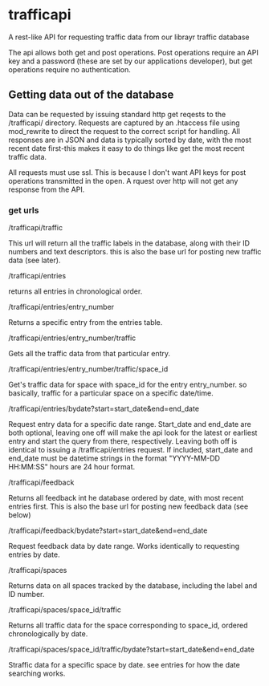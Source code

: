 # trafficapi
A rest-like API for requesting traffic data from our librayr traffic database

The api allows both get and post operations. Post operations require an API key and a password (these are set by our applications developer), but get operations require no authentication.

## Getting data out of the database

Data can be requested by issuing standard http get reqests to the /trafficapi/ directory.  Requests are captured by an .htaccess file using mod_rewrite to direct the request to the correct script for handling.  All responses are in JSON and data is typically sorted by date, with the most recent date first-this makes it easy to do things like get the most recent traffic data.

All requests must use ssl.  This is because I don't want API keys for post operations transmitted in the open.  A rquest over http will not get any response from the API.

### get urls

/trafficapi/traffic

This url will return all the traffic labels in the database, along with their ID numbers and text descriptors.  this is also the base url for posting new traffic data (see later).

/trafficapi/entries

returns all entries in chronological order.

/trafficapi/entries/entry_number

Returns a specific entry from the entries table.  

/trafficapi/entries/entry_number/traffic

Gets all the traffic data from that particular entry.

/trafficapi/entries/entry_number/traffic/space_id

Get's traffic data for space with space_id for the entry entry_number.  so basically, traffic for a particular space on a  specific date/time.

/trafficapi/entries/bydate?start=start_date&end=end_date

Request entry data for a specific date range.  Start_date and end_date are both optional, leaving one off will make the api look for the latest or earliest entry and start the query from there, respectively. Leaving both off is identical to issuing a /trafficapi/entries request.  If included, start_date and end_date must be datetime strings in the format "YYYY-MM-DD HH:MM:SS" hours are 24 hour format. 

/trafficapi/feedback

Returns all feedback int he database ordered by date, with most recent entries first.  This is also the base url for posting new feedback data (see below)

/trafficapi/feedback/bydate?start=start_date&end=end_date

Request feedback data by date range.  Works identically to requesting entries by date.

/trafficapi/spaces

Returns data on all spaces tracked by the database, including the label and ID number.

/trafficapi/spaces/space_id/traffic

Returns all traffic data for the space corresponding to space_id, ordered chronologically by date.

/trafficapi/spaces/space_id/traffic/bydate?start=start_date&end=end_date

Straffic data for a specific space by date.  see entries for how the date searching works.








